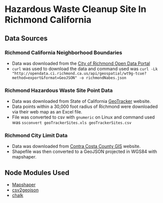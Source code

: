 # Hazardous Waste Cleanup Site In Richmond California

## Data Sources
### Richmond California Neighborhood Boundaries
- Data was downloaded from the [City of Richmond Open Data Portal](https://opendata.ci.richmond.ca.us/)
- `curl` was used to download the data and command used was `curl -Lk "http://opendata.ci.richmond.ca.us/api/geospatial/wt9g-tcue?method=export&format=GeoJSON" -o richmondNabes.json`

### Richmond Hazardous Waste Site Point Data
- Data was downloaded from State of California [GeoTracker](https://geotracker.waterboards.ca.gov/map/?CMD=runreport&myaddress=Sacramento) website.  
- Data points within a 30,000 foot radius of Richmond were downloaded via their web map as an Excel file. 
- File was converted to csv with `gnumeric` on Linux and command used was `ssconvert geoTrackerSites.xls geoTrackerSites.csv` 

### Richmond City Limit Data
- Data was downloaded from [Contra Costa County GIS](https://gis.cccounty.us/Downloads/Planning/) website.
- Shapefile was then converted to a GeoJSON projected in WGS84 with mapshaper.

## Node Modules Used
- [Mapshaper](https://www.npmjs.com/package/mapshaper)
- [csv2geojson](https://www.npmjs.com/package/csv2geojson)
- [chalk](https://www.npmjs.com/package/chalk)